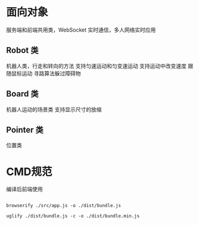 # 面向对象
服务端和前端共用类，WebSocket 实时通信，多人网络实时应用

## Robot 类
机器人类，行走和转向的方法
支持匀速运动和匀变速运动
支持运动中改变速度
跟随鼠标运动
寻路算法躲过障碍物

## Board 类
机器人运动的场景类
支持显示尺寸的放缩

## Pointer 类
位置类

# CMD规范
编译后前端使用


```

browserify ./src/app.js -o ./dist/bundle.js

uglify ./dist/bundle.js -c -o ./dist/bundle.min.js

```
